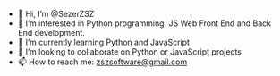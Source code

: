 - 👋 Hi, I’m @SezerZSZ
- 👀 I’m interested in Python programming, JS Web Front End and Back End development.
- 🌱 I’m currently learning Python and JavaScript
- 🌇 I’m looking to collaborate on Python or JavaScript projects
- 📫 How to reach me: zszsoftware@gmail.com 

<!---
SezerZSZ is a ✨ special ✨ repository because its `README.md` (this file) appears on your GitHub profile.
You can click the Preview link to take a look at your changes.
--->
